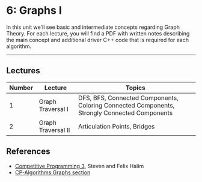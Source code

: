 # 6: Graphs I

In this unit we'll see basic and intermediate concepts regarding Graph Theory. For each lecture, you will find a PDF with written notes describing the main concept and additional driver C++ code that is required for each algorithm.

---

## Lectures

| Number | Lecture | Topics |
| ------ | ------- | ------ |
| 1  | Graph Traversal I  | DFS, BFS, Connected Components, Coloring Connected Components, Strongly Connected Components  |
| 2  | Graph Traversal II | Articulation Points, Bridges  |


## References

- [Competitive Programming 3](https://www.amazon.com/Competitive-Programming-3rd-Steven-Halim/dp/B00FG8MNN8), Steven and Felix Halim
- [CP-Algorithms Graphs section](https://cp-algorithms.com/)
